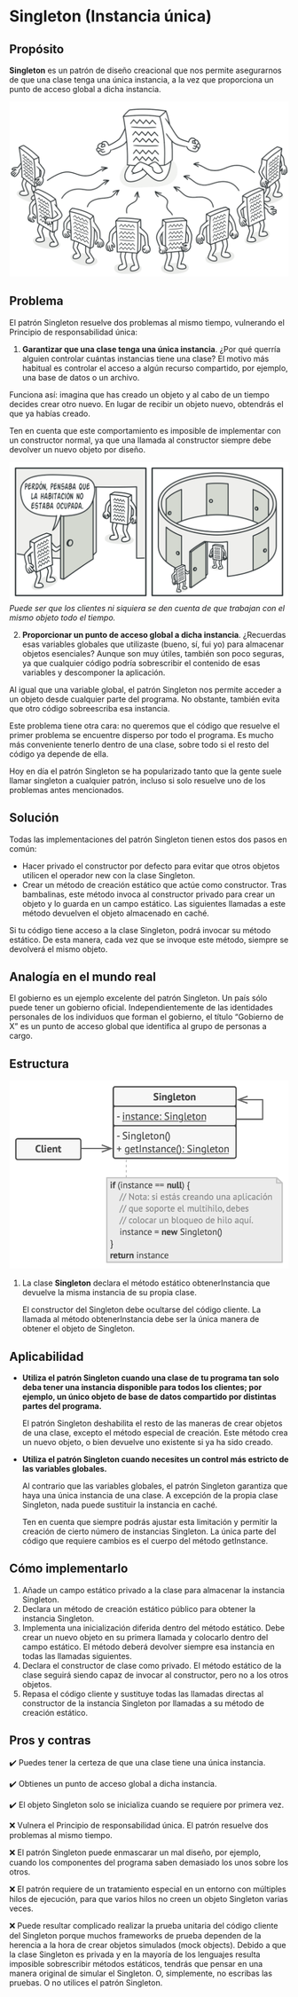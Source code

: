 # Singleton (Instancia única)

## Propósito

**Singleton** es un patrón de diseño creacional que nos permite asegurarnos de que una clase tenga una única instancia, a la vez que proporciona un punto de acceso global a dicha instancia.

![Singleton](./images/singleton.png)

## Problema

El patrón Singleton resuelve dos problemas al mismo tiempo, vulnerando el Principio de responsabilidad única:

1. **Garantizar que una clase tenga una única instancia**. ¿Por qué querría alguien controlar cuántas instancias tiene una clase? El motivo más habitual es controlar el acceso a algún recurso compartido, por ejemplo, una base de datos o un archivo.

  Funciona así: imagina que has creado un objeto y al cabo de un tiempo decides crear otro nuevo. En lugar de recibir un objeto nuevo, obtendrás el que ya habías creado.

  Ten en cuenta que este comportamiento es imposible de implementar con un constructor normal, ya que una llamada al constructor siempre debe devolver un nuevo objeto por diseño.

![Problema](./images/problem.png)
*Puede ser que los clientes ni siquiera se den cuenta de que trabajan con el mismo objeto todo el tiempo.*

2. **Proporcionar un punto de acceso global a dicha instancia**. ¿Recuerdas esas variables globales que utilizaste (bueno, sí, fui yo) para almacenar objetos esenciales? Aunque son muy útiles, también son poco seguras, ya que cualquier código podría sobrescribir el contenido de esas variables y descomponer la aplicación.

  Al igual que una variable global, el patrón Singleton nos permite acceder a un objeto desde cualquier parte del programa. No obstante, también evita que otro código sobreescriba esa instancia.

  Este problema tiene otra cara: no queremos que el código que resuelve el primer problema se encuentre disperso por todo el programa. Es mucho más conveniente tenerlo dentro de una clase, sobre todo si el resto del código ya depende de ella.

Hoy en día el patrón Singleton se ha popularizado tanto que la gente suele llamar singleton a cualquier patrón, incluso si solo resuelve uno de los problemas antes mencionados.

## Solución

Todas las implementaciones del patrón Singleton tienen estos dos pasos en común:

* Hacer privado el constructor por defecto para evitar que otros objetos utilicen el operador new con la clase Singleton.
* Crear un método de creación estático que actúe como constructor. Tras bambalinas, este método invoca al constructor privado para crear un objeto y lo guarda en un campo estático. Las siguientes llamadas a este método devuelven el objeto almacenado en caché.

Si tu código tiene acceso a la clase Singleton, podrá invocar su método estático. De esta manera, cada vez que se invoque este método, siempre se devolverá el mismo objeto.

## Analogía en el mundo real

El gobierno es un ejemplo excelente del patrón Singleton. Un país sólo puede tener un gobierno oficial. Independientemente de las identidades personales de los individuos que forman el gobierno, el título “Gobierno de X” es un punto de acceso global que identifica al grupo de personas a cargo.

## Estructura

![Estructura](./images/structure.png)

1. La clase **Singleton** declara el método estático obtenerInstancia que devuelve la misma instancia de su propia clase.

   El constructor del Singleton debe ocultarse del código cliente. La llamada al método obtenerInstancia debe ser la única manera de obtener el objeto de Singleton.

## Aplicabilidad

* **Utiliza el patrón Singleton cuando una clase de tu programa tan solo deba tener una instancia disponible para todos los clientes; por ejemplo, un único objeto de base de datos compartido por distintas partes del programa.**

  El patrón Singleton deshabilita el resto de las maneras de crear objetos de una clase, excepto el método especial de creación. Este método crea un nuevo objeto, o bien devuelve uno existente si ya ha sido creado.

* **Utiliza el patrón Singleton cuando necesites un control más estricto de las variables globales.**

  Al contrario que las variables globales, el patrón Singleton garantiza que haya una única instancia de una clase. A excepción de la propia clase Singleton, nada puede sustituir la instancia en caché.

  Ten en cuenta que siempre podrás ajustar esta limitación y permitir la creación de cierto número de instancias Singleton. La única parte del código que requiere cambios es el cuerpo del método getInstance.

## Cómo implementarlo

1. Añade un campo estático privado a la clase para almacenar la instancia Singleton.
2. Declara un método de creación estático público para obtener la instancia Singleton.
3. Implementa una inicialización diferida dentro del método estático. Debe crear un nuevo objeto en su primera llamada y colocarlo dentro del campo estático. El método deberá devolver siempre esa instancia en todas las llamadas siguientes.
4. Declara el constructor de clase como privado. El método estático de la clase seguirá siendo capaz de invocar al constructor, pero no a los otros objetos.
5. Repasa el código cliente y sustituye todas las llamadas directas al constructor de la instancia Singleton por llamadas a su método de creación estático.

## Pros y contras

:heavy_check_mark: Puedes tener la certeza de que una clase tiene una única instancia.

:heavy_check_mark: Obtienes un punto de acceso global a dicha instancia.

:heavy_check_mark: El objeto Singleton solo se inicializa cuando se requiere por primera vez.

:x: Vulnera el Principio de responsabilidad única. El patrón resuelve dos problemas al mismo tiempo.

:x: El patrón Singleton puede enmascarar un mal diseño, por ejemplo, cuando los componentes del programa saben demasiado los unos sobre los otros.

:x: El patrón requiere de un tratamiento especial en un entorno con múltiples hilos de ejecución, para que varios hilos no creen un objeto Singleton varias veces.

:x: Puede resultar complicado realizar la prueba unitaria del código cliente del Singleton porque muchos frameworks de prueba dependen de la herencia a la hora de crear objetos simulados (mock objects). Debido a que la clase Singleton es privada y en la mayoría de los lenguajes resulta imposible sobrescribir métodos estáticos, tendrás que pensar en una manera original de simular el Singleton. O, simplemente, no escribas las pruebas. O no utilices el patrón Singleton.
